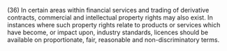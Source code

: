 (36) In certain areas within financial services and trading of derivative contracts, commercial and intellectual property rights may also exist. In instances where such property rights relate to products or services which have become, or impact upon, industry standards, licences should be available on proportionate, fair, reasonable and non-discriminatory terms.